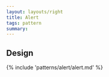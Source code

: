 ```yaml
---
layout: layouts/right
title: Alert
tags: pattern
summary:
---
```


## Design
{% include 'patterns/alert/alert.md' %}